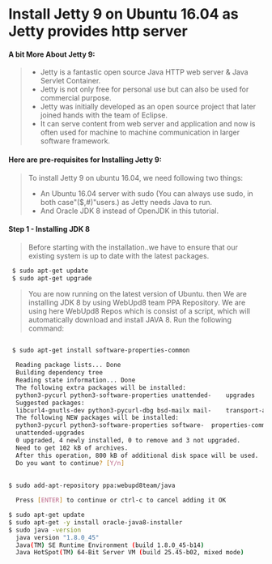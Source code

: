 # Install Jetty 9 on Ubuntu 16.04 as Jetty provides http server

#### A bit More About Jetty 9:
> - Jetty is a fantastic open source Java HTTP web server & Java Servlet Container.
> - Jetty is not only free for personal use but can also be used for commercial purpose.
> - Jetty was initially developed as an open source project that later joined hands with the team of Eclipse.
> - It can serve content from web server and application and now is often used for machine to machine communication in larger software framework.
  

#### Here are pre-requisites for Installing Jetty 9:
> To install Jetty 9 on ubuntu 16.04, we need following two things:
> - An Ubuntu 16.04 server with sudo (You can always use sudo, in both case"($,#)"users.) as Jetty needs Java to run.
> - And Oracle JDK 8 instead of OpenJDK in this tutorial.
  
  
#### Step 1 -  Installing JDK 8

> Before starting with the installation..we have to ensure that our existing system is up to date with the latest packages.

``` bash
 $ sudo apt-get update
 $ sudo apt-get upgrade
```

> You are now running on the latest version of Ubuntu.
> then We are installing JDK 8 by using WebUpd8 team PPA Repository.
> We are using here WebUpd8 Repos which is consist of a script, which will automatically download and install JAVA 8.
> Run the following command:

``` bash

 $ sudo apt-get install software-properties-common
 
  Reading package lists... Done
  Building dependency tree
  Reading state information... Done
  The following extra packages will be installed:
  python3-pycurl python3-software-properties unattended-    upgrades
  Suggested packages:
  libcurl4-gnutls-dev python3-pycurl-dbg bsd-mailx mail-    transport-agent
  The following NEW packages will be installed:
  python3-pycurl python3-software-properties software-  properties-common 
  unattended-upgrades
  0 upgraded, 4 newly installed, 0 to remove and 3 not upgraded.
  Need to get 102 kB of archives.
  After this operation, 800 kB of additional disk space will be used.
  Do you want to continue? [Y/n]
  
  
$ sudo add-apt-repository ppa:webupd8team/java

  Press [ENTER] to continue or ctrl-c to cancel adding it OK

$ sudo apt-get update
$ sudo apt-get -y install oracle-java8-installer
$ sudo java -version
  java version "1.8.0_45"
  Java(TM) SE Runtime Environment (build 1.8.0_45-b14)
  Java HotSpot(TM) 64-Bit Server VM (build 25.45-b02, mixed mode)

```


